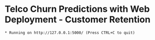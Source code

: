 # Telco Churn Predictions with Web Deployment - Customer Retention


```
* Running on http://127.0.0.1:5000/ (Press CTRL+C to quit)
```




